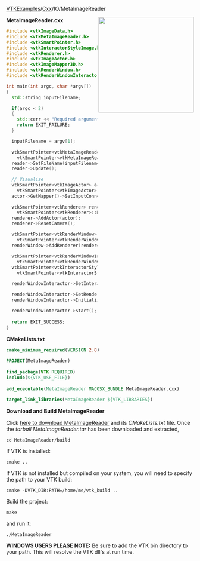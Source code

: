 [VTKExamples](Home)/[Cxx](Cxx)/IO/MetaImageReader

<img align="right" src="https://github.com/lorensen/VTKExamples/raw/master/Testing/Baseline/IO/TestMetaImageReader.png" width="256" />

**MetaImageReader.cxx**
```c++
#include <vtkImageData.h>
#include <vtkMetaImageReader.h>
#include <vtkSmartPointer.h>
#include <vtkInteractorStyleImage.h>
#include <vtkRenderer.h>
#include <vtkImageActor.h>
#include <vtkImageMapper3D.h>
#include <vtkRenderWindow.h>
#include <vtkRenderWindowInteractor.h>

int main(int argc, char *argv[])
{
  std::string inputFilename;

  if(argc < 2)
  {
    std::cerr << "Required arguments: image.mha" << std::endl;
    return EXIT_FAILURE;
  }

  inputFilename = argv[1];

  vtkSmartPointer<vtkMetaImageReader> reader =
    vtkSmartPointer<vtkMetaImageReader>::New();
  reader->SetFileName(inputFilename.c_str());
  reader->Update();

  // Visualize
  vtkSmartPointer<vtkImageActor> actor =
    vtkSmartPointer<vtkImageActor>::New();
  actor->GetMapper()->SetInputConnection(reader->GetOutputPort());

  vtkSmartPointer<vtkRenderer> renderer =
    vtkSmartPointer<vtkRenderer>::New();
  renderer->AddActor(actor);
  renderer->ResetCamera();

  vtkSmartPointer<vtkRenderWindow> renderWindow =
    vtkSmartPointer<vtkRenderWindow>::New();
  renderWindow->AddRenderer(renderer);

  vtkSmartPointer<vtkRenderWindowInteractor> renderWindowInteractor =
    vtkSmartPointer<vtkRenderWindowInteractor>::New();
  vtkSmartPointer<vtkInteractorStyleImage> style =
    vtkSmartPointer<vtkInteractorStyleImage>::New();

  renderWindowInteractor->SetInteractorStyle(style);

  renderWindowInteractor->SetRenderWindow(renderWindow);
  renderWindowInteractor->Initialize();

  renderWindowInteractor->Start();
  
  return EXIT_SUCCESS;
}
```
**CMakeLists.txt**
```cmake
cmake_minimum_required(VERSION 2.8)
 
PROJECT(MetaImageReader)
 
find_package(VTK REQUIRED)
include(${VTK_USE_FILE})
 
add_executable(MetaImageReader MACOSX_BUNDLE MetaImageReader.cxx)
 
target_link_libraries(MetaImageReader ${VTK_LIBRARIES})
```

**Download and Build MetaImageReader**

Click [here to download MetaImageReader](https://github.com/lorensen/VTKWikiExamplesTarballs/raw/master/MetaImageReader.tar) and its *CMakeLists.txt* file.
Once the *tarball MetaImageReader.tar* has been downloaded and extracted,
```
cd MetaImageReader/build 
```
If VTK is installed:
```
cmake ..
```
If VTK is not installed but compiled on your system, you will need to specify the path to your VTK build:
```
cmake -DVTK_DIR:PATH=/home/me/vtk_build ..
```
Build the project:
```
make
```
and run it:
```
./MetaImageReader
```
**WINDOWS USERS PLEASE NOTE:** Be sure to add the VTK bin directory to your path. This will resolve the VTK dll's at run time.

